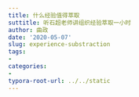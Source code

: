 ```yaml
---
title: 什么经验值得萃取
suttitle: 听石超老师讲组织经验萃取一小时
author: 曲政
date: '2020-05-07'
slug: experience-substraction
tags:
- 
categories:
- 
typora-root-url: ../../static
---
```


